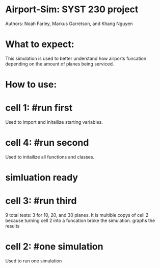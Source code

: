 # Airport-Sim: SYST 230 project
Authors:
Noah Farley, Markus Garretson, and Khang Nguyen

# What to expect:
This simulation is used to better understand how airports funcation depending on the amount of planes being serviced.

# How to use:

# cell 1: #run first
Used to import and initailize starting variables.
# cell 4: #run second
Used to initailize all functions and classes.
# simluation ready
# cell 3: #run third
9 total tests: 3 for 10, 20, and 30 planes.
It is multible copys of cell 2 because turning cell 2 into a funcation broke the simulation.
graphs the results
# cell 2: #one simulation
Used to run one simulation
